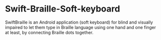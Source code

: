 # Swift-Braille-Soft-keyboard
SwiftBraille is an Android application (soft keyboard) for blind and visually impaired to let them type in Braille language using one hand and one finger at least, by connecting Braille dots together.
